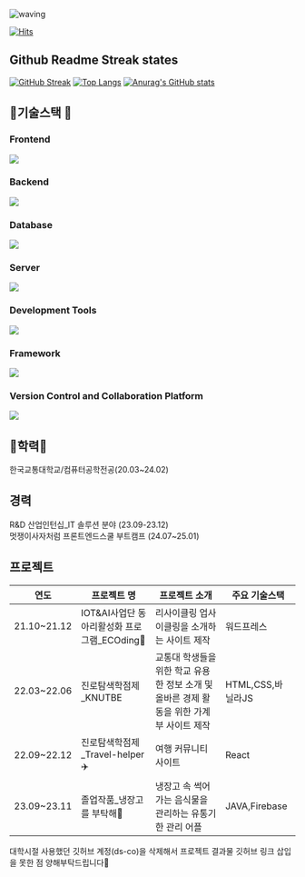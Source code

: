 ![waving](https://capsule-render.vercel.app/api?type=waving&height=200&text=Hello👋%20I'm_ohDASEUL&fontAlign=50&fontAlignY=40&color=gradient)

[![Hits](https://hits.seeyoufarm.com/api/count/incr/badge.svg?url=https%3A%2F%2Fgithub.com%2FohDASEUL%2Fhit-counter&count_bg=%233DD3BD&title_bg=%23555555&icon=github.svg&icon_color=%23E7E7E7&title=%EB%B0%A9%EB%AC%B8%EC%9E%90+%EC%88%98&edge_flat=false)](https://hits.seeyoufarm.com)


## Github Readme Streak states
[![GitHub Streak](https://streak-stats.demolab.com?user=ohDASEUL&theme=vue&locale=ko)](https://git.io/streak-stats)
[![Top Langs](https://github-readme-stats.vercel.app/api/top-langs/?username=ohDASEUL)](https://github.com/anuraghazra/github-readme-stats)
[![Anurag's GitHub stats](https://github-readme-stats.vercel.app/api?username=ohDASEUL)](https://github.com/anuraghazra/github-readme-stats)


## 🔨기술스택 🔨
### Frontend
<p align="left">
  <a href="https://skillicons.dev">
    <img src="https://skillicons.dev/icons?i=html,css,js,react,redux&theme=light" />
  </a>
</p>

### Backend
<p align="left">
  <a href="https://skillicons.dev">
    <img src="https://skillicons.dev/icons?i=java,nodejs,py,c&theme=light" />
  </a>
</p>

### Database
<p align="left">
  <a href="https://skillicons.dev">
    <img src="https://skillicons.dev/icons?i=mysql,firebase&theme=light" />
  </a>
</p>

### Server
<p align="left">
  <a href="https://skillicons.dev">
    <img src="https://skillicons.dev/icons?i=linux,ubuntu&theme=light" />
  </a>
</p>

### Development Tools
<p align="left">
  <a href="https://skillicons.dev">
    <img src="https://skillicons.dev/icons?i=visualstudio,vscode,anaconda,androidstudio,arduino,eclipse,pycharm,idea&theme=light" />
  </a>
</p>

### Framework
<p align="left">
  <a href="https://skillicons.dev">
    <img src="https://skillicons.dev/icons?i=bootstrap,tailwind,materialui&theme=light" />
  </a>
</p>

### Version Control and Collaboration Platform 
<p align="left">
  <a href="https://skillicons.dev">
    <img src="https://skillicons.dev/icons?i=git,github&theme=light" />
  </a>
</p>

## 🏫학력🏫
한국교통대학교/컴퓨터공학전공(20.03~24.02)

## 경력
R&D 산업인턴십_IT 솔루션 분야 (23.09-23.12)<br>
멋쟁이사자처럼 프론트엔드스쿨 부트캠프 (24.07~25.01)

## 프로젝트
|연도|프로젝트 명|프로젝트 소개|주요 기술스택|
|---|---|---|---|
|21.10~21.12|IOT&AI사업단 동아리활성화 프로그램_ECOding🌿|리사이클링 업사이클링을 소개하는 사이트 제작|워드프레스|
|22.03~22.06|진로탐색학점제_KNUTBE|교통대 학생들을 위한 학교 유용한 정보 소개 및 올바른 경제 활동을 위한 가계부 사이트 제작|HTML,CSS,바닐라JS|
|22.09~22.12|진로탐색학점제_Travel-helper✈️|여행 커뮤니티 사이트|React|
|23.09~23.11|졸업작품_냉장고를 부탁해🥛|냉장고 속 썩어가는 음식물을 관리하는 유통기한 관리 어플|JAVA,Firebase|

대학시절 사용했던 깃허브 계정(ds-co)을 삭제해서 
프로젝트 결과물 깃허브 링크 삽입을 못한 점 양해부탁드립니다🥲




